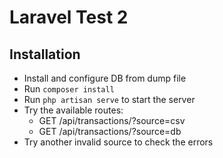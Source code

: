 # Laravel Test 2 

## Installation

- Install and configure DB from dump file
- Run `composer install`
- Run `php artisan serve` to start the server 
- Try the available routes: 
  - GET /api/transactions/?source=csv
  - GET /api/transactions/?source=db 
- Try another invalid source to check the errors
